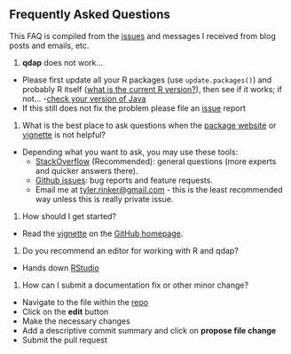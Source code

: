 ## Frequently Asked Questions

This FAQ is compiled from the [issues](https://github.com/trinker/qdap/issues) and messages I received from blog posts and emails, etc.

1. **qdap** does not work...
  - Please first update all your R packages (use `update.packages()`) and probably R itself ([what is the current R version?](http://cran.r-project.org/)), then see if it works; if not...
  -[check your version of Java](https://dl.dropboxusercontent.com/u/61803503/packages/qdap_vignette.html#java)
  - If this still does not fix the problem please file an [issue](https://github.com/trinker/qdap/issues) report
1. What is the best place to ask questions when the [package website](http://trinker.github.io/qdap/) or [vignette](https://dl.dropboxusercontent.com/u/61803503/packages/qdap_vignette.html) is not helpful?
  - Depending what you want to ask, you may use these tools:
      - [StackOverflow](http://stackoverflow.com/questions/tagged/qdap) (Recommended): general questions (more experts and quicker answers there).
      - [Github issues](https://github.com/trinker/qdap/issues): bug reports and feature requests.
      - Email me at <a href="mailto:tyler.rinker@gmail.com" target="_blank">tyler.rinker@gmail.com</a> - this is the least recommended way unless this is really private issue.
1. How should I get started?
  - Read the [vignette](https://dl.dropboxusercontent.com/u/61803503/packages/qdap_vignette.html) on the [GitHub homepage](https://github.com/trinker/qdap).
1. Do you recommend an editor for working with R and qdap?
  - Hands down [RStudio](http://www.rstudio.com/ide/)
1. How can I submit a documentation fix or other minor change?
  - Navigate to the file within the [repo](https://github.com/trinker/qdap)
  - Click on the **edit** button
  - Make the necessary changes
  - Add a descriptive commit summary and click on **propose file change**
  - Submit the pull request